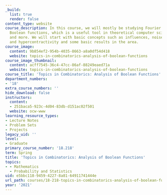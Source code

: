 ```yaml
---
_build:
  list: true
  render: false
content_type: website
course_description: In this course, we will mostly be studying Fourier analysis of
  Boolean functions, which is a useful tool in theoretical computer science, combinatorics,
  and more. We will start with basic concepts such as influences, noise sensitivity,
  and hypercontractivity and some basic results in the area.
course_image:
  content: 9b854ef2-954b-4035-8663-a8a0df54d418
  website: topics-in-combinatorics-analysis-of-boolean-functions
course_image_thumbnail:
  content: acff7545-36c4-47cc-86af-88249eaed71a
  website: topics-in-combinatorics-analysis-of-boolean-functions
course_title: 'Topics in Combinatorics: Analysis of Boolean Functions'
department_numbers:
- '18'
extra_course_numbers: ''
hide_download: false
instructors:
  content:
  - 251baca5-923c-4d04-83db-d151ac02f501
  website: ocw-www
learning_resource_types:
- Lecture Notes
- Problem Sets
- Projects
legacy_uid: ''
level:
- Graduate
primary_course_number: '18.218'
term: Spring
title: 'Topics in Combinatorics: Analysis of Boolean Functions'
topics:
- - Mathematics
  - Probability and Statistics
uid: e5bbc118-9459-4227-8a81-64911741444e
url_path: courses/18-218-topics-in-combinatorics-analysis-of-boolean-functions-spring-2021
year: '2021'
---
```

